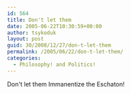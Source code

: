 ```yaml
---
id: 564
title: Don't let them
date: 2005-06-22T10:30:59+00:00
author: tsykoduk
layout: post
guid: 30/2008/12/27/don-t-let-them
permalink: /2005/06/22/don-t-let-them/
categories:
  - Philosophy! and Politics!
---
```


<p>Don't let them Immanentize the Eschaton!</p>
